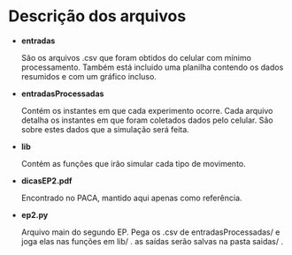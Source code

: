 Descrição dos arquivos
======================

* **entradas**

    São os arquivos .csv que foram obtidos do celular com mínimo processamento.
    Também está incluido uma planilha contendo os dados resumidos e com um
    gráfico incluso.

* **entradasProcessadas**

    Contém os instantes em que cada experimento ocorre. Cada arquivo detalha os
    instantes em que foram coletados dados pelo celular. São sobre estes dados
    que a simulação será feita.

* **lib**

    Contém as funções que irão simular cada tipo de movimento.
    
* **dicasEP2.pdf**
    
    Encontrado no PACA, mantido aqui apenas como referência.

* **ep2.py**
    
    Arquivo main do segundo EP. Pega os .csv de entradasProcessadas/ e joga elas
    nas funções em lib/ . as saídas serão salvas na pasta saidas/ .
    

